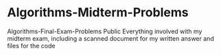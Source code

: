 # Algorithms-Midterm-Problems
Algorithms-Final-Exam-Problems Public Everything involved with my midterm exam, including a scanned document for my written answer and files for the code
